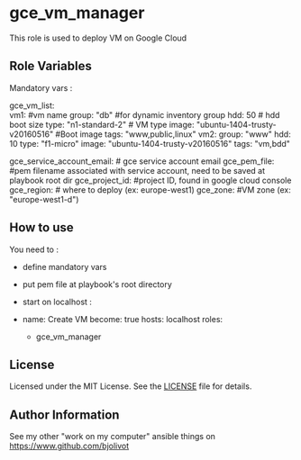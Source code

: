 gce_vm_manager
===============

This role is used to deploy VM on Google Cloud


Role Variables
--------------

Mandatory vars :

gce_vm_list:                
  vm1:    #vm name
    group: "db"    #for dynamic inventory group
    hdd: 50        # hdd boot size
    type: "n1-standard-2"   # VM type 
    image: "ubuntu-1404-trusty-v20160516"   #Boot image
    tags: "www,public,linux"
  vm2: 
    group: "www"
    hdd: 10
    type: "f1-micro"
    image: "ubuntu-1404-trusty-v20160516"
    tags: "vm,bdd"

gce_service_account_email: # gce service account email 
gce_pem_file:  #pem filename associated with service account, need to be saved at playbook root dir
gce_project_id: #project ID, found in google cloud console
gce_region: # where to deploy (ex: europe-west1)
gce_zone:  #VM zone (ex: "europe-west1-d")


How to use 
----------

You need to :
 - define mandatory vars
 - put pem file at playbook's root directory
 - start on localhost : 




- name: Create VM
  become: true
  hosts: localhost
  roles: 
    - gce_vm_manager


License
-------

Licensed under the MIT License. See the [LICENSE](LICENSE) file for details.


Author Information
------------------

See my other "work on my computer" ansible things on https://www.github.com/bjolivot